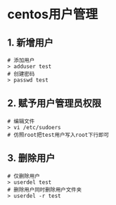 # centos用户管理

## 1. 新增用户

```shell
# 添加用户
> adduser test
# 创建密码
> passwd test
```

## 2. 赋予用户管理员权限

```shell
# 编辑文件
> vi /etc/sudoers
# 仿照root把test用户写入root下行即可
```

## 3. 删除用户

```shell
# 仅删除用户
> userdel test
# 删除用户同时删除用户文件夹
> userdel -r test
```